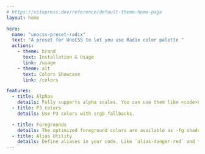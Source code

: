 ```yaml
---
# https://vitepress.dev/reference/default-theme-home-page
layout: home

hero:
  name: "unocss-preset-radix"
  text: "A preset for UnoCSS to let you use Radix color palette "
  actions:
    - theme: brand
      text: Installation & Usage
      link: /usage
    - theme: alt
      text: Colors Showcase
      link: /colors

features:
  - title: Alphas
    details: Fully supports alpha scales. You can use them like <code>bg-blue5A</code>.
  - title: P3 colors
    details: Use P3 colors with srgb fallbacks. 

  - title: Foregrounds
    details: The optimized foreground colors are available as -fg shades. For example text-blue-fg for white text-amber-fg for white. These colors are based on the Radix docs. This also works with hues and aliases.
  - title: Alias Utility
    details: Define aliases in your code. Like `alias-danger-red` and then use it like `bg-danger4` or `bg-danger5A`.
---
```

